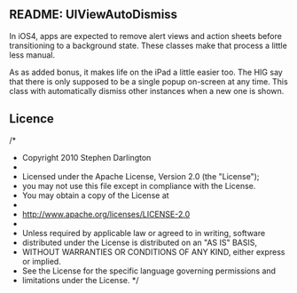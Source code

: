 README: UIViewAutoDismiss
-------------------------

In iOS4, apps are expected to remove alert views and action sheets before
transitioning to a background state. These classes make that process
a little less manual.

As as added bonus, it makes life on the iPad a little easier too. 
The HIG say that there is only supposed to be a single popup on-screen
at any time. This class with automatically dismiss other instances
when a new one is shown.

Licence
-------

/*
 * Copyright 2010 Stephen Darlington
 *
 * Licensed under the Apache License, Version 2.0 (the "License");
 * you may not use this file except in compliance with the License.
 * You may obtain a copy of the License at
 *
 * http://www.apache.org/licenses/LICENSE-2.0
 *
 * Unless required by applicable law or agreed to in writing, software
 * distributed under the License is distributed on an "AS IS" BASIS,
 * WITHOUT WARRANTIES OR CONDITIONS OF ANY KIND, either express or implied.
 * See the License for the specific language governing permissions and
 * limitations under the License.
 */

